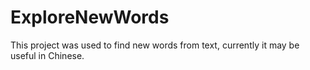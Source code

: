 # ExploreNewWords
This project was used to find new words from text, currently it may be useful in Chinese.
